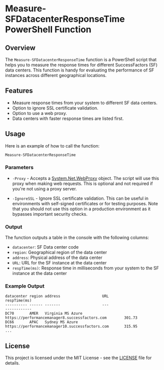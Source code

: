 # Measure-SFDatacenterResponseTime PowerShell Function

## Overview

The `Measure-SFDatacenterResponseTime` function is a PowerShell script that helps you to measure the response times for different SuccessFactors (SF) data centers. This function is handy for evaluating the performance of SF instances across different geographical locations.

## Features

- Measure response times from your system to different SF data centers.
- Option to ignore SSL certificate validation.
- Option to use a web proxy.
- Data centers with faster response times are listed first.

## Usage

Here is an example of how to call the function:

```powershell
Measure-SFDatacenterResponseTime
```

### Parameters

- `-Proxy` - Accepts a [System.Net.WebProxy](https://docs.microsoft.com/en-us/dotnet/api/system.net.webproxy?view=netframework-4.8) object. The script will use this proxy when making web requests. This is optional and not required if you're not using a proxy server.

- `-IgnoreSSL` - Ignore SSL certificate validation. This can be useful in environments with self-signed certificates or for testing purposes. Note that you should not use this option in a production environment as it bypasses important security checks.

### Output

The function outputs a table in the console with the following columns:

- `datacenter`: SF Data center code
- `region`: Geographical region of the data center
- `address`: Physical address of the data center
- `URL`: URL for the SF instance at the data center
- `respTime(ms)`: Response time in milliseconds from your system to the SF instance at the data center

### Example Output

```
datacenter region address                   URL                                      respTime(ms)
---------- ------ -------                   ---                                      ------------
DC70       AMER   Virginia MS Azure             https://performancemanager8.successfactors.com        301.73
DC66       APAC   Sydney MS Azure               https://performancemanager10.successfactors.com       315.95
...
```

## License

This project is licensed under the MIT License - see the [LICENSE](LICENSE) file for details.